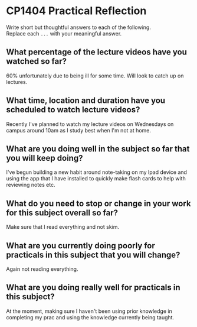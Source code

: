 # CP1404 Practical Reflection

Write short but thoughtful answers to each of the following.  
Replace each `...` with your meaningful answer.

## What percentage of the lecture videos have you watched so far?

60% unfortunately due to being ill for some time. Will look to catch up on lectures.

## What time, location and duration have you scheduled to watch lecture videos?

Recently I've planned to watch my lecture videos on Wednesdays on campus around 10am as I study best when I'm not at home.

## What are you doing well in the subject so far that you will keep doing?

I've begun building a new habit around note-taking on my Ipad device and using the app that I have installed to quickly make flash cards to help with reviewing notes etc.

## What do you need to stop or change in your work for this subject overall so far?

Make sure that I read everything and not skim.

## What are you currently doing poorly for practicals in this subject that you will change?
Again not reading everything.

## What are you doing really well for practicals in this subject?

At the moment, making sure I haven't been using prior knowledge in completing my prac and using the knowledge currently being taught.